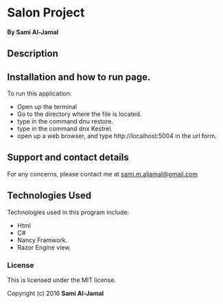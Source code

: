 # Salon Project

#### By Sami Al-Jamal

## Description




## Installation and how to run page.
 To run this application:
  * Open up the terminal
  * Go to the directory where the file is located.
  * type in the command dnu restore.
  * type in the command dnx Kestrel.
  * open up a web browser, and type  http://localhost:5004 in the url form.


## Support and contact details
For any concerns, please contact me at sami.m.aljamal@gmail.com
## Technologies Used
Technologies used in this program include:
  * Html
  * C#
  * Nancy Framwork.
  * Razor Engine view.

### License
This is licensed under the MIT license.

Copyright (c) 2016 **Sami Al-Jamal**

